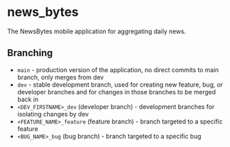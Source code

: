 # news_bytes

The NewsBytes mobile application for aggregating daily news.

## Branching
- `main` - production version of the application, no direct commits to main branch, only merges from dev
- `dev` - stable development branch, used for creating new feature, bug, or developer branches and for changes in those branches to be merged back in
- `<DEV_FIRSTNAME>_dev` (developer branch) - development branches for isolating changes by dev
- `<FEATURE_NAME>_feature` (feature branch) - branch targeted to a specific feature
- `<BUG_NAME>_bug` (bug branch) - branch targeted to a specific bug